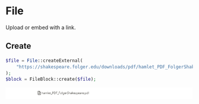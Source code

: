 # File

Upload or embed with a link.

## Create

```php
$file = File::createExternal(
    "https://shakespeare.folger.edu/downloads/pdf/hamlet_PDF_FolgerShakespeare.pdf"
);
$block = FileBlock::create($file);
```

![](../images/file-block.png)
